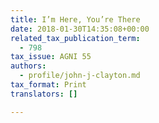 ```yaml
---
title: I’m Here, You’re There
date: 2018-01-30T14:35:08+00:00
related_tax_publication_term:
  - 798
tax_issue: AGNI 55
authors:
  - profile/john-j-clayton.md
tax_format: Print
translators: []

---
```

